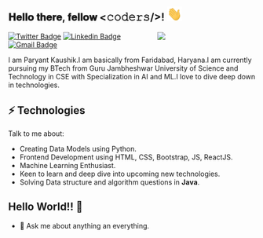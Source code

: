 <h2> 𝐇𝐞𝐥𝐥𝐨 𝐭𝐡𝐞𝐫𝐞, 𝐟𝐞𝐥𝐥𝐨𝐰 <𝚌𝚘𝚍𝚎𝚛𝚜/>! <img src="https://raw.githubusercontent.com/ABSphreak/ABSphreak/master/gifs/Hi.gif" width="30px"></h2>
 
 <img align='right' src='https://user-images.githubusercontent.com/5713670/87202985-820dcb80-c2b6-11ea-9f56-7ec461c497c3.gif' width='200"'>
 
 [![Twitter Badge](https://img.shields.io/badge/-@SoulTextro58809-1ca0f1?style=flat-square&labelColor=1ca0f1&logo=twitter&logoColor=white&link=https://twitter.com/SoulTextro58809)](https://x.com/SoulTextro58809) [![Linkedin Badge](https://img.shields.io/badge/-paryantkaushik-blue?style=flat-square&logo=Linkedin&logoColor=white&link=https://www.linkedin.com/in/paryantkaushik/)](https://www.linkedin.com/in/paryantkaushik/?originalSubdomain=in)
 [![Gmail Badge](https://img.shields.io/badge/-paryantkaushik1512@gmail.com-c14438?style=flat-square&logo=Gmail&logoColor=white&link=mailto:mailharshkhatri@gmail.com)](mailto:paryantkaushik1512@gmail.com)
 
 I am Paryant Kaushik.I am basically from Faridabad, Haryana.I am currently pursuing my BTech from Guru Jambheshwar University of Science and Technology in CSE with Specialization in AI and ML.I love to dive deep down in technologies.
 ## ⚡ Technologies
 Talk to me about:
 - Creating Data Models using Python.
 - Frontend Development using HTML, CSS, Bootstrap, JS, ReactJS. 
 - Machine Learning Enthusiast.
 - Keen to learn and deep dive into upcoming new technologies.
 - Solving Data structure and algorithm questions in **Java**.
 ## Hello World!! 🤔
 - 💬 Ask me about anything an everything.
 
 
 <!-- ![Yashank's github stats](https://github-readme-stats.vercel.app/api?username=YashankGarg04&hide=["issues"]&show_icons=true) -->
